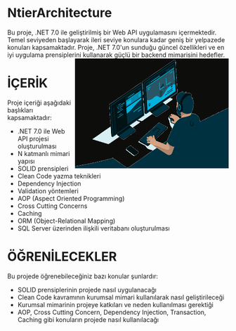 # NtierArchitecture

Bu proje, .NET 7.0 ile geliştirilmiş bir Web API uygulamasını içermektedir. Temel seviyeden başlayarak ileri seviye konulara kadar geniş bir yelpazede konuları kapsamaktadır. Proje, .NET 7.0'un sunduğu güncel özellikleri ve en iyi uygulama prensiplerini kullanarak güçlü bir backend mimarisini hedefler.  
<img align="right" alt="Coder GIF" height=250 width=350 src="https://raw.githubusercontent.com/Potential17/Potential17/master/user%20(2).gif" />

# İÇERİK
Proje içeriği aşağıdaki başlıkları kapsamaktadır:

- .NET 7.0 ile Web API projesi oluşturulması
- N katmanlı mimari yapısı
- SOLID prensipleri
- Clean Code yazma teknikleri
- Dependency Injection
- Validation yöntemleri
- AOP (Aspect Oriented Programming)
- Cross Cutting Concerns
- Caching
- ORM (Object-Relational Mapping)
- SQL Server üzerinden ilişkili veritabanı oluşturulması

# ÖĞRENİLECEKLER
Bu projede öğrenebileceğiniz bazı konular şunlardır:

- SOLID prensiplerinin projede nasıl uygulanacağı
- Clean Code kavramının kurumsal mimari kullanılarak nasıl geliştirileceği
- Kurumsal mimarinin projeye katkıları ve neden kullanılması gerektiği
- AOP, Cross Cutting Concern, Dependency Injection, Transaction, Caching gibi konuların projede nasıl kullanılacağı
